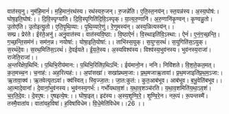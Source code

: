 

  
वात॑स्य॒नु। नुम॑हि॒मानं॑। म॒हि॒मानं॒रथ॑स्य। रथ॑स्यरु॒जन्। रु॒जन्ने॑ति। ए॒ति॒स्त॒नय॑न्। स्त॒यन्न॑स्य। अ॒स्य॒घोष॑:। घोष॒इति॒घोष॑:।। दि॒वि॒स्पृग्या॑ति। दि॒वि॒स्पृगिति॑दि॒वि॒ऽस्पृक्। या॒त्य॒रु॒णानि॑। अ॒रु॒णानि॑कृ॒ण्वन्। कृ॒ण्वन्नु॒तो। उ॒तोए॑ति। उ॒तोइत्यु॒तो। ए॒ति॒पृ॒थि॒व्या:। पृ॒थि॒व्यारे॒णुं। रे॒णुमस्य॑न्। अस्य॒न्नित्यस्य॑न्।।  
सम्प्र। प्रेर॑ते। ईर॑ते॒अनु॑। अनु॒वात॑स्य। वात॑स्यवि॒ष्ठा:। वि॒ष्ठाऐनं॑। वि॒स्थाइति॑वि॒ऽस्था:। ऐनं॑। ए॒नं॒ग॒च्छ॒न्ति॒। ग॒च्छ॒न्ति॒सम॑नं। सम॑न॒न्न। नयोषा॑:। योषा॒इति॒योषा॑:।। ताभि॑स्स॒युक्। स॒युग्स॒रथं॑। स॒युगिति॑स॒ऽयुक्। स॒रथं॑दे॒वः। स॒रथ॒मिति॑स॒ऽरथं॑। दे॒वई॑यते। ई॒य॒ते॒स्य। अ॒स्यविश्व॑स्य। विश्व॑स्य॒भुव॑नस्य। भुव॑नस्य॒राजा॑। राजेति॒राजा॑।।  
अ॒न्तरि॑क्षेप॒थिभि॑:। प॒थिभि॒रीय॑मान:। प॒थिभि॒रिति॑प॒थिऽभि॑:। ईय॑मानो॒न। ननि। निवि॑शते। वि॒श॒ते॒कत॒मत्। क॒त॒मच्च॒न। च॒नाह॑:। अह॒रित्यह॑:।। अ॒पांसखा॑। सखा॑प्रथम॒जा:। प्र॒थ॒मजाऋ॒तावा॑। प्र॒थ॒मजाइति॑प्र॒थ॒म॒ऽजा:। ऋ॒तावा॒क्व॑। ऋ॒तवेत्यृ॒तऽवा॑। क्व॑स्वित्। स्वि॒ज्जा॒त:। जा॒त:कुत॑:। कुत॒आब॑भूव। आब॑भूव। ब॒भू॒वेति॑बभूव।।  
आ॒त्मादे॒वानां॑। दे॒वानां॒भुव॑नस्य। भुव॑नस्य॒गर्भ॑:। गर्भो॑यथाव॒शं। य॒था॒व॒शञ्च॑रति। य॒था॒व॒शमिति॑य॒था॒ऽव॒शं। च॒र॒ति॒दे॒व:। दे॒वए॒ष:। ए॒षइत्ये॒ष:।। घॊषा॒इत्। इद॑स्य। अ॒स्य॒शृ॒ण्वि॒रे॒। शृ॒ण्वि॒रे॒न। नरू॒पं। रू॒पन्तस्मै॑। तस्मै॒वाता॑य। वाता॑यह॒विषा॑। ह॒विषा॑विधेम। वि॒धे॒मेति॑विधेम।।26 ।।  
